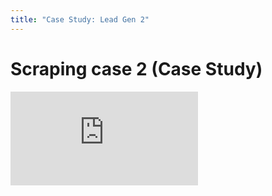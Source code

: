 ```yaml
---
title: "Case Study: Lead Gen 2"
---
```


# Scraping case 2 (Case Study)

<div class='embed-container'><iframe src='https://player.vimeo.com/video/221744390' frameborder='0' webkitAllowFullScreen mozallowfullscreen allowFullScreen></iframe></div>